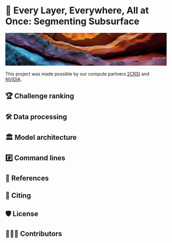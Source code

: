 # 🌋 Every Layer, Everywhere, All at Once: Segmenting Subsurface

<img src='assets/banner.png'>

This project was made possible by our compute partners [2CRSI](https://2crsi.com/)
and [NVIDIA](https://www.nvidia.com/).

## 🏆 Challenge ranking

## 🛠️ Data processing

## 🏛️ Model architecture

## #️⃣ Command lines

## 🔬 References

## 📝 Citing

## 🛡️ License

## 👨🏻‍💻 Contributors